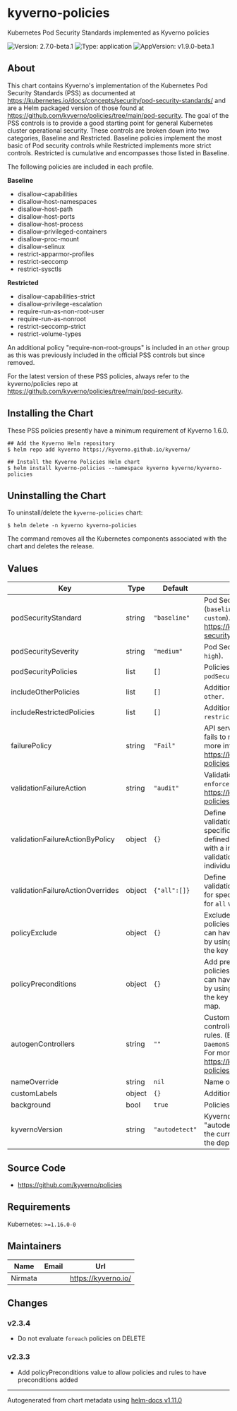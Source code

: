# kyverno-policies

Kubernetes Pod Security Standards implemented as Kyverno policies

![Version: 2.7.0-beta.1](https://img.shields.io/badge/Version-2.7.0--beta.1-informational?style=flat-square) ![Type: application](https://img.shields.io/badge/Type-application-informational?style=flat-square) ![AppVersion: v1.9.0-beta.1](https://img.shields.io/badge/AppVersion-v1.9.0--beta.1-informational?style=flat-square)

## About

This chart contains Kyverno's implementation of the Kubernetes Pod Security Standards (PSS) as documented at https://kubernetes.io/docs/concepts/security/pod-security-standards/ and are a Helm packaged version of those found at https://github.com/kyverno/policies/tree/main/pod-security. The goal of the PSS controls is to provide a good starting point for general Kubernetes cluster operational security. These controls are broken down into two categories, Baseline and Restricted. Baseline policies implement the most basic of Pod security controls while Restricted implements more strict controls. Restricted is cumulative and encompasses those listed in Baseline.

The following policies are included in each profile.

**Baseline**

* disallow-capabilities
* disallow-host-namespaces
* disallow-host-path
* disallow-host-ports
* disallow-host-process
* disallow-privileged-containers
* disallow-proc-mount
* disallow-selinux
* restrict-apparmor-profiles
* restrict-seccomp
* restrict-sysctls

**Restricted**

* disallow-capabilities-strict
* disallow-privilege-escalation
* require-run-as-non-root-user
* require-run-as-nonroot
* restrict-seccomp-strict
* restrict-volume-types

An additional policy "require-non-root-groups" is included in an `other` group as this was previously included in the official PSS controls but since removed.

For the latest version of these PSS policies, always refer to the kyverno/policies repo at https://github.com/kyverno/policies/tree/main/pod-security.

## Installing the Chart

These PSS policies presently have a minimum requirement of Kyverno 1.6.0.

```console
## Add the Kyverno Helm repository
$ helm repo add kyverno https://kyverno.github.io/kyverno/

## Install the Kyverno Policies Helm chart
$ helm install kyverno-policies --namespace kyverno kyverno/kyverno-policies
```

## Uninstalling the Chart

To uninstall/delete the `kyverno-policies` chart:

```console
$ helm delete -n kyverno kyverno-policies
```

The command removes all the Kubernetes components associated with the chart and deletes the release.

## Values

| Key | Type | Default | Description |
|-----|------|---------|-------------|
| podSecurityStandard | string | `"baseline"` | Pod Security Standard profile (`baseline`, `restricted`, `privileged`, `custom`). For more info https://kyverno.io/policies/pod-security. |
| podSecuritySeverity | string | `"medium"` | Pod Security Standard (`low`, `medium`, `high`). |
| podSecurityPolicies | list | `[]` | Policies to include when `podSecurityStandard` is `custom`. |
| includeOtherPolicies | list | `[]` | Additional policies to include from `other`. |
| includeRestrictedPolicies | list | `[]` | Additional policies to include from `restricted`. |
| failurePolicy | string | `"Fail"` | API server behavior if the webhook fails to respond ('Ignore', 'Fail') For more info: https://kyverno.io/docs/writing-policies/policy-settings/ |
| validationFailureAction | string | `"audit"` | Validation failure action (`audit`, `enforce`). For more info https://kyverno.io/docs/writing-policies/validate. |
| validationFailureActionByPolicy | object | `{}` | Define validationFailureActionByPolicy for specific policies. Override the defined `validationFailureAction` with a individual validationFailureAction for individual Policies. |
| validationFailureActionOverrides | object | `{"all":[]}` | Define validationFailureActionOverrides for specific policies. The overrides for `all` will apply to all policies. |
| policyExclude | object | `{}` | Exclude resources from individual policies. Policies with multiple rules can have individual rules excluded by using the name of the rule as the key in the `policyExclude` map. |
| policyPreconditions | object | `{}` | Add preconditions to individual policies. Policies with multiple rules can have individual rules excluded by using the name of the rule as the key in the `policyPreconditions` map. |
| autogenControllers | string | `""` | Customize the target Pod controllers for the auto-generated rules. (Eg. `none`, `Deployment`, `DaemonSet,Deployment,StatefulSet`) For more info https://kyverno.io/docs/writing-policies/autogen/. |
| nameOverride | string | `nil` | Name override. |
| customLabels | object | `{}` | Additional labels. |
| background | bool | `true` | Policies background mode |
| kyvernoVersion | string | `"autodetect"` | Kyverno version The default of "autodetect" will try to determine the currently installed version from the deployment |

## Source Code

* <https://github.com/kyverno/policies>

## Requirements

Kubernetes: `>=1.16.0-0`

## Maintainers

| Name | Email | Url |
| ---- | ------ | --- |
| Nirmata |  | <https://kyverno.io/> |

## Changes

### v2.3.4

* Do not evaluate `foreach` policies on DELETE

### v2.3.3

* Add policyPreconditions value to allow policies and rules to have preconditions added

----------------------------------------------
Autogenerated from chart metadata using [helm-docs v1.11.0](https://github.com/norwoodj/helm-docs/releases/v1.11.0)
